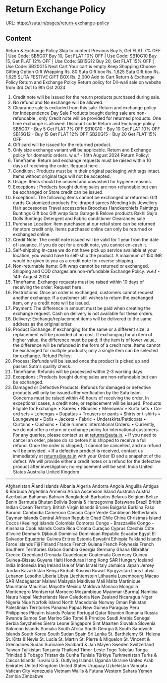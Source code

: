 # Return  Exchange Policy

URL: https://suta.in/pages/return-exchange-policy

## Content

Return & Exchange Policy
Skip to content
Previous
Buy 5, Get FLAT 7% OFF | Use Code: SB5G07
Buy 10, Get FLAT 10% OFF | Use Code: SB10G10
Buy 15, Get FLAT 12% OFF | Use Code: SB15G12
Buy 20, Get FLAT 15% OFF | Use Code: SB20G15
Next
Cart
Your cart is empty
Keep Shopping
Choose Gifting Option
Gift Wrapping
Rs. 80
Suta Gift box
Rs. 1,625
Suta Gift box
Rs. 1,625
SUTA FESTIVE GIFT BOX
Rs. 2,000
Add to Cart
Return & Exchange Policy
Return and Exchange Policy
Return policy for Dil-wali sale on website from 3rd Oct to 9th Oct 2024
1. Credit note will be issued for the return products purchased during sale.
2. No refund and No exchange will be allowed.
3. Clearance sale is excluded from this sale.
Return and exchange policy for Independence Day Sale
Products bought during sale are non-refundable , only Credit note will be provided for returned products.
One time exchange is allowed.
Discount code Return and Exchange policy
SB5G07 - Buy 5 Get FLAT 7% OFF
SB10G10 - Buy 10 Get FLAT 10% OFF
SB15G12 - Buy 15 Get FLAT 12% OFF
SB20G15 - Buy 20 Get FLAT 15% OFF
1. Gift card will be issued for the returned product.
2. Only size exchange variant will be applicable.
Return and Exchange policy for domestic orders. w.e.f - 14th August 2024
Return Policy:
1. Timeframe:
Return and exchange requests must be raised within 10 days of receiving the order.
Request here
.
2. Condition
: Products must be in their original packaging with tags intact. Items without original tags will not be accepted.
3. Usage:
Items should be unused and unwashed for hygiene reasons.
4. Exceptions
: Products bought during sales are non-refundable but can be exchanged or Store credit can be issued.
5. Exceptions:
The following items cannot be exchanged or returned:
Gift cards
Customized products
Pre-draped sarees
Mending kits
Jewellery
Hair accessories
Travel accessories
Brooches
Handkerchiefs
Paintings
Buntings
Gift box
Gift wrap
Suta Garage & Relove products
Rakhi
Gajra
Dolls
Buntings
Detergent and Fabric conditioner
Clearances sale
6. Purchase Location:
Item purchased at our retail store can be returned for store credit only.
Items purchased online can only be returned or exchanged online.
7. Credit Note:
The credit note issued will be valid for 1 year from the date of issuance.
If you do opt for a credit note, you cannot en-cash it.
8. Self-shipping
In-case we do not have pick up service available at your location, you would have to self-ship the product. A maximum of 150 INR would be given to you as a credit note for reverse shipping.
9. Non-returnable Items:
Gift wrap cannot be returned or exchanged.
Shipping and COD charges are non-refundable
Exchange Policy: w.e.f - 14th August 2024
1. Timeframe:
Exchange requests must be raised within 10 days of receiving the order.
Request here
.
2. Restrictions:
Once an order is exchanged, customers cannot request another exchange. If a customer still wishes to return the exchanged item, only a credit note will be issued.
3. Payment:
The difference in amount must be paid when creating the exchange request. Cash on delivery is not available for these orders.
4. Delivery:
Exchange/replacement items will be delivered to the same address as the original order.
5. Product Exchange:
If exchanging for the same or a different size, a replacement will be provided at no cost.
If exchanging for an item of higher value, the difference must be paid; if the item is of lower value, the difference will be refunded in the form of a credit note.
Items cannot be exchanged for multiple products; only a single item can be selected for exchange.
Refund Policy:
1. Process:
Refunds will be issued once the product is picked up and passes Suta's quality check.
2. Timeframe:
Refunds will be processed within 2-3 working days.
3. Exceptions
: Products bought during sales are non-refundable but can be exchanged.
4. Damaged or Defective Products:
Refunds for damaged or defective products will only be issued after verification by the Suta team. Concerns must be raised within 48 hours of receiving the order. In exceptional cases, a credit note, or replacement will be issued.
Products Eligible for Exchange:
• Sarees
• Blouses
• Menswear
• Kurta sets
• Co-ord sets
• Lehengas
• Dupattas
• Trousers or pants
• Shirts or t-shirts
• Loungewear
• Dolls
• Jackets
• Fabric
• Underskirts/Petticoats
• Curtains
• Cushions
• Table runners
International Orders:
• Currently, we do not offer a return or exchange policy for international customers. For any queries, please contact us at returns@suta.in.
• If you need to cancel an order, please do so before it is shipped to receive a full refund. Once the order is shipped, it cannot be cancelled, and no refund will be provided.
• If a defective product is received, contact us immediately at returns@suta.in with your Order ID and a snapshot of the defect. We will provide either a credit notes or a refund for the defective product after investigation; no replacement will be sent.
India
United States
Australia
United Kingdom
---
Afghanistan
Åland Islands
Albania
Algeria
Andorra
Angola
Anguilla
Antigua & Barbuda
Argentina
Armenia
Aruba
Ascension Island
Australia
Austria
Azerbaijan
Bahamas
Bahrain
Bangladesh
Barbados
Belarus
Belgium
Belize
Benin
Bermuda
Bhutan
Bolivia
Bosnia & Herzegovina
Botswana
Brazil
British Indian Ocean Territory
British Virgin Islands
Brunei
Bulgaria
Burkina Faso
Burundi
Cambodia
Cameroon
Canada
Cape Verde
Caribbean Netherlands
Cayman Islands
Central African Republic
Chad
Chile
China
Christmas Island
Cocos (Keeling) Islands
Colombia
Comoros
Congo - Brazzaville
Congo - Kinshasa
Cook Islands
Costa Rica
Croatia
Curaçao
Cyprus
Czechia
Côte d’Ivoire
Denmark
Djibouti
Dominica
Dominican Republic
Ecuador
Egypt
El Salvador
Equatorial Guinea
Eritrea
Estonia
Eswatini
Ethiopia
Falkland Islands
Faroe Islands
Fiji
Finland
France
French Guiana
French Polynesia
French Southern Territories
Gabon
Gambia
Georgia
Germany
Ghana
Gibraltar
Greece
Greenland
Grenada
Guadeloupe
Guatemala
Guernsey
Guinea
Guinea-Bissau
Guyana
Haiti
Honduras
Hong Kong SAR
Hungary
Iceland
India
Indonesia
Iraq
Ireland
Isle of Man
Israel
Italy
Jamaica
Japan
Jersey
Jordan
Kazakhstan
Kenya
Kiribati
Kosovo
Kuwait
Kyrgyzstan
Laos
Latvia
Lebanon
Lesotho
Liberia
Libya
Liechtenstein
Lithuania
Luxembourg
Macao SAR
Madagascar
Malawi
Malaysia
Maldives
Mali
Malta
Martinique
Mauritania
Mauritius
Mayotte
Mexico
Moldova
Monaco
Mongolia
Montenegro
Montserrat
Morocco
Mozambique
Myanmar (Burma)
Namibia
Nauru
Nepal
Netherlands
New Caledonia
New Zealand
Nicaragua
Niger
Nigeria
Niue
Norfolk Island
North Macedonia
Norway
Oman
Pakistan
Palestinian Territories
Panama
Papua New Guinea
Paraguay
Peru
Philippines
Pitcairn Islands
Poland
Portugal
Qatar
Réunion
Romania
Russia
Rwanda
Samoa
San Marino
São Tomé & Príncipe
Saudi Arabia
Senegal
Serbia
Seychelles
Sierra Leone
Singapore
Sint Maarten
Slovakia
Slovenia
Solomon Islands
Somalia
South Africa
South Georgia & South Sandwich Islands
South Korea
South Sudan
Spain
Sri Lanka
St. Barthélemy
St. Helena
St. Kitts & Nevis
St. Lucia
St. Martin
St. Pierre & Miquelon
St. Vincent & Grenadines
Sudan
Suriname
Svalbard & Jan Mayen
Sweden
Switzerland
Taiwan
Tajikistan
Tanzania
Thailand
Timor-Leste
Togo
Tokelau
Tonga
Trinidad & Tobago
Tristan da Cunha
Tunisia
Türkiye
Turkmenistan
Turks & Caicos Islands
Tuvalu
U.S. Outlying Islands
Uganda
Ukraine
United Arab Emirates
United Kingdom
United States
Uruguay
Uzbekistan
Vanuatu
Vatican City
Venezuela
Vietnam
Wallis & Futuna
Western Sahara
Yemen
Zambia
Zimbabwe